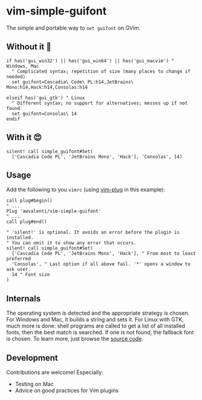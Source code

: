 # vim-simple-guifont
The simple and portable way to `set guifont` on GVim.

## Without it 🙁
```vim
if has('gui_win32') || has('gui_win64') || has('gui_macvim') " Windows, Mac
  " Complicated syntax; repetition of size (many places to change if needed)
  set guifont=Cascadia\ Code\ PL:h14,JetBrains\ Mono:h14,Hack:h14,Consolas:h14

elseif has('gui_gtk') " Linux
  " Different syntax; no support for alternatives; messes up if not found
  set guifont=Consolas\ 14
endif
```

## With it 😍
```vim
silent! call simple_guifont#Set(
  ['Cascadia Code PL', 'JetBrains Mono', 'Hack'], 'Consolas', 14)
```

## Usage
Add the following to you `vimrc`
(using [vim-plug](https://github.com/junegunn/vim-plug) in this example):
```vim
call plug#begin()
" ...
Plug 'awvalenti/vim-simple-guifont'
" ...
call plug#end()

" 'silent!' is optional. It avoids an error before the plugin is installed.
" You can omit it to show any error that occurs.
silent! call simple_guifont#Set(
  ['Cascadia Code PL', 'JetBrains Mono', 'Hack'], " From most to least preferred
  'Consolas', " Last option if all above fail. '*' opens a window to ask user.
  14 " Font size
)
```

## Internals
The operating system is detected and the appropriate strategy is chosen.
For Windows and Mac, it builds a string and sets it.
For Linux with GTK, much more is done: shell programs are called to get
a list of all installed fonts, then the best match is searched.
If one is not found, the fallback font is chosen.
To learn more, just browse the [source code](autolad/simple_guifont.vim).

## Development
Contributions are welcome! Especially:
- Testing on Mac
- Advice on good practices for Vim plugins

